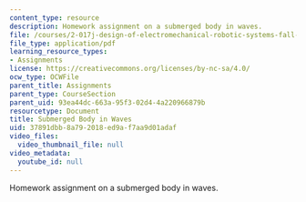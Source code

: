 ```yaml
---
content_type: resource
description: Homework assignment on a submerged body in waves.
file: /courses/2-017j-design-of-electromechanical-robotic-systems-fall-2009/37891dbb8a792018ed9af7aa9d01adaf_MIT2_017JF09_p42.pdf
file_type: application/pdf
learning_resource_types:
- Assignments
license: https://creativecommons.org/licenses/by-nc-sa/4.0/
ocw_type: OCWFile
parent_title: Assignments
parent_type: CourseSection
parent_uid: 93ea44dc-663a-95f3-02d4-4a220966879b
resourcetype: Document
title: Submerged Body in Waves
uid: 37891dbb-8a79-2018-ed9a-f7aa9d01adaf
video_files:
  video_thumbnail_file: null
video_metadata:
  youtube_id: null
---
```

Homework assignment on a submerged body in waves.